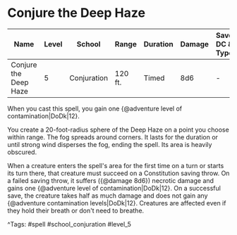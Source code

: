 # Conjure the Deep Haze

| Name | Level | School | Range | Duration | Damage | Save DC & Type |
|------|-------|--------|-------|----------|--------|----------------|
| Conjure the Deep Haze | 5 | Conjuration | 120 ft. | Timed | 8d6 | - |

When you cast this spell, you gain one {@adventure level of contamination|DoDk|12}.

You create a 20-foot-radius sphere of the Deep Haze on a point you choose within range. The fog spreads around corners. It lasts for the duration or until strong wind disperses the fog, ending the spell. Its area is heavily obscured.

When a creature enters the spell's area for the first time on a turn or starts its turn there, that creature must succeed on a Constitution saving throw. On a failed saving throw, it suffers ({@damage 8d6}) necrotic damage and gains one {@adventure level of contamination|DoDk|12}. On a successful save, the creature takes half as much damage and does not gain any {@adventure contamination levels|DoDk|12}. Creatures are affected even if they hold their breath or don't need to breathe.

^Tags: #spell #school_conjuration #level_5